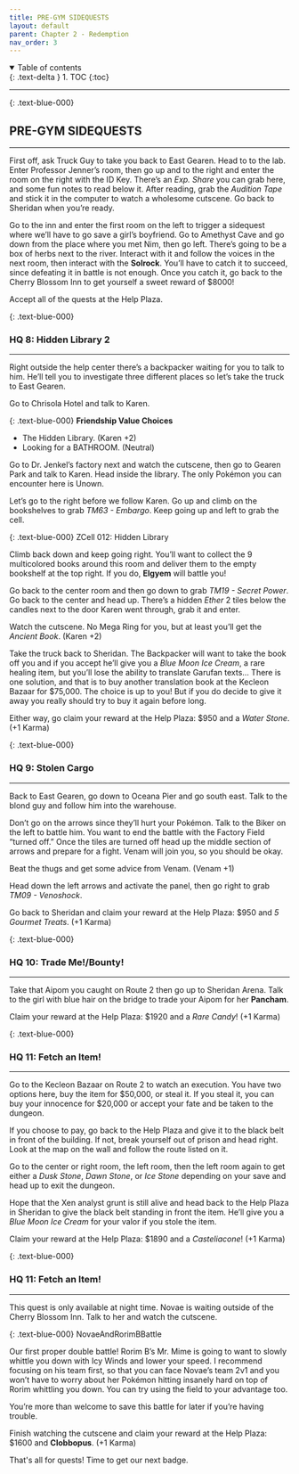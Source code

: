 ```yaml
---
title: PRE-GYM SIDEQUESTS
layout: default
parent: Chapter 2 - Redemption
nav_order: 3
---
```


<details open markdown="block">
  <summary>
    Table of contents
  </summary>
  {: .text-delta }
1. TOC
{:toc}
</details>

---

{: .text-blue-000}
## PRE-GYM SIDEQUESTS
---

First off, ask Truck Guy to take you back to East Gearen. Head to to the lab. Enter Professor Jenner’s room, then go up and to the right and enter the room on the right with the ID Key. There’s an *Exp. Share* you can grab here, and some fun notes to read below it. After reading, grab the *Audition Tape* and stick it in the computer to watch a wholesome cutscene. Go back to Sheridan when you’re ready. 

Go to the inn and enter the first room on the left to trigger a sidequest where we’ll have to go save a girl’s boyfriend. Go to Amethyst Cave and go down from the place where you met Nim, then go left. There’s going to be a box of herbs next to the river. Interact with it and follow the voices in the next room, then interact with the **Solrock**. You’ll have to catch it to succeed, since defeating it in battle is not enough. Once you catch it, go back to the Cherry Blossom Inn to get yourself a sweet reward of $8000! 

Accept all of the quests at the Help Plaza.

{: .text-blue-000}
### HQ 8: Hidden Library 2
---

Right outside the help center there’s a backpacker waiting for you to talk to him. He’ll tell you to investigate three different places so let’s take the truck to East Gearen.

Go to Chrisola Hotel and talk to Karen.

{: .text-blue-000}
**Friendship Value Choices**
 - The Hidden Library. (Karen +2)
 - Looking for a BATHROOM. (Neutral)

Go to Dr. Jenkel’s factory next and watch the cutscene, then go to Gearen Park and talk to Karen. Head inside the library. The only Pokémon you can encounter here is Unown.

Let’s go to the right before we follow Karen. Go up and climb on the bookshelves to grab *TM63 - Embargo*. Keep going up and left to grab the cell.

{: .text-blue-000}
ZCell 012: Hidden Library

Climb back down and keep going right. You’ll want to collect the 9 multicolored books around this room and deliver them to the empty bookshelf at the top right. If you do, **Elgyem** will battle you!

Go back to the center room and then go down to grab *TM19 - Secret Power*. Go back to the center and head up. There’s a hidden *Ether* 2 tiles below the candles next to the door Karen went through, grab it and enter.

Watch the cutscene. No Mega Ring for you, but at least you’ll get the *Ancient Book*. (Karen +2)

Take the truck back to Sheridan. The Backpacker will want to take the book off you and if you accept he’ll give you a *Blue Moon Ice Cream*, a rare healing item, but you’ll lose the ability to translate Garufan texts… There is one solution, and that is to buy another translation book at the Kecleon Bazaar for $75,000. The choice is up to you! But if you do decide to give it away you really should try to buy it again before long.

Either way, go claim your reward at the Help Plaza: $950 and a *Water Stone*. (+1 Karma)

{: .text-blue-000}
### HQ 9: Stolen Cargo
---

Back to East Gearen, go down to Oceana Pier and go south east. Talk to the blond guy and follow him into the warehouse.

Don’t go on the arrows since they’ll hurt your Pokémon. Talk to the Biker on the left to battle him. You want to end the battle with the Factory Field “turned off.” Once the tiles are turned off head up the middle section of arrows and prepare for a fight. Venam will join you, so you should be okay.

Beat the thugs and get some advice from Venam. (Venam +1)

Head down the left arrows and activate the panel, then go right to grab *TM09 - Venoshock*.

Go back to Sheridan and claim your reward at the Help Plaza: $950 and *5 Gourmet Treats*. (+1 Karma)

{: .text-blue-000}
### HQ 10: Trade Me!/Bounty!
---

Take that Aipom you caught on Route 2 then go up to Sheridan Arena. Talk to the girl with blue hair on the bridge to trade your Aipom for her **Pancham**.

Claim your reward at the Help Plaza: $1920 and a *Rare Candy*! (+1 Karma)

{: .text-blue-000}
### HQ 11: Fetch an Item!
---

Go to the Kecleon Bazaar on Route 2 to watch an execution. You have two options here, buy the item for $50,000, or steal it. If you steal it, you can buy your innocence for $20,000 or accept your fate and be taken to the dungeon.

If you choose to pay, go back to the Help Plaza and give it to the black belt in front of the building. If not, break yourself out of prison and head right. Look at the map on the wall and follow the route listed on it.

Go to the center or right room, the left room, then the left room again to get either a *Dusk Stone*, *Dawn Stone*, or *Ice Stone* depending on your save and head up to exit the dungeon.

Hope that the Xen analyst grunt is still alive and head back to the Help Plaza in Sheridan to give the black belt standing in front  the item. He’ll give you a *Blue Moon Ice Cream* for your valor if you stole the item.

Claim your reward at the Help Plaza: $1890 and a *Casteliacone*! (+1 Karma)

{: .text-blue-000}
### HQ 11: Fetch an Item!
---

This quest is only available at night time. Novae is waiting outside of the Cherry Blossom Inn. Talk to her and watch the cutscene.

{: .text-blue-000}
NovaeAndRorimBBattle

Our first proper double battle! Rorim B’s Mr. Mime is going to want to slowly whittle you down with Icy Winds and lower your speed. I recommend focusing on his team first, so that you can face Novae’s team 2v1 and you won’t have to worry about her Pokémon hitting insanely hard on top of Rorim whittling you down. You can try using the field to your advantage too.

You’re more than welcome to save this battle for later if you’re having trouble.

Finish watching the cutscene and claim your reward at the Help Plaza: $1600 and **Clobbopus**. (+1 Karma)

That's all for quests! Time to get our next badge.














